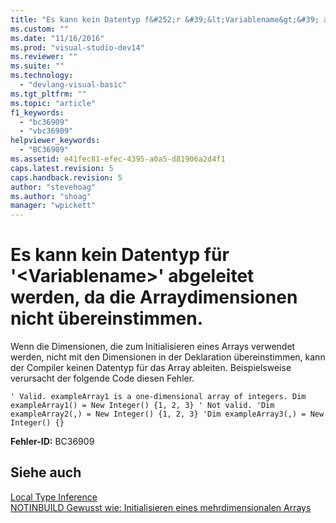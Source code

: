 ```yaml
---
title: "Es kann kein Datentyp f&#252;r &#39;&lt;Variablename&gt;&#39; abgeleitet werden, da die Arraydimensionen nicht &#252;bereinstimmen. | Microsoft Docs"
ms.custom: ""
ms.date: "11/16/2016"
ms.prod: "visual-studio-dev14"
ms.reviewer: ""
ms.suite: ""
ms.technology: 
  - "devlang-visual-basic"
ms.tgt_pltfrm: ""
ms.topic: "article"
f1_keywords: 
  - "bc36909"
  - "vbc36909"
helpviewer_keywords: 
  - "BC36909"
ms.assetid: e41fec81-efec-4395-a0a5-d81906a2d4f1
caps.latest.revision: 5
caps.handback.revision: 5
author: "stevehoag"
ms.author: "shoag"
manager: "wpickett"
---
```

# Es kann kein Datentyp f&#252;r &#39;&lt;Variablename&gt;&#39; abgeleitet werden, da die Arraydimensionen nicht &#252;bereinstimmen.
Wenn die Dimensionen, die zum Initialisieren eines Arrays verwendet werden, nicht mit den Dimensionen in der Deklaration übereinstimmen, kann der Compiler keinen Datentyp für das Array ableiten. Beispielsweise verursacht der folgende Code diesen Fehler.  
  
```vb#  
' Valid. exampleArray1 is a one-dimensional array of integers. Dim exampleArray1() = New Integer() {1, 2, 3} ' Not valid. 'Dim exampleArray2(,) = New Integer() {1, 2, 3} 'Dim exampleArray3(,) = New Integer() {}  
```  
  
 **Fehler\-ID:** BC36909  
  
## Siehe auch  
 [Local Type Inference](../../visual-basic/programming-guide/language-features/variables/local-type-inference.md)   
 [NOTINBUILD Gewusst wie: Initialisieren eines mehrdimensionalen Arrays](http://msdn.microsoft.com/de-de/502dcf8b-d86c-46f1-ad7d-3ce809645774)